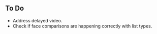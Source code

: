 ## To Do
* Address delayed video.
* Check if face comparisons are happening correctly with list types.
